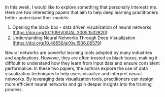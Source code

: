 In this week, I would like to explore something that personally interests me. Here are two interesting papers that aim to help deep learning practitioners better understand their models:

1. Opening the black box - data driven visualization of neural networks (https://doi.org/10.1109/VISUAL.2005.1532820)
2. Understanding Neural Networks Through Deep Visualization (https://doi.org/10.48550/arXiv.1506.06579)

Neural networks are powerful learning tools adopted by many industries and applications. However, they are often treated as black boxes, making it difficult to understand how they learn from input data and ensure consistent performance. In these two papers, the authors explore the use of data visualization techniques to help users visualize and interpret neural networks. By leveraging data visualization tools, practitioners can design more efficient neural networks and gain deeper insights into the training process.
